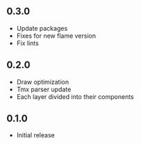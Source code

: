 ## 0.3.0
- Update packages
- Fixes for new flame version
- Fix lints

## 0.2.0

- Draw optimization
- Tmx parser update
- Each layer divided into their components

## 0.1.0

- Initial release